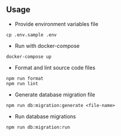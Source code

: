 ## Usage

* Provide environment variables file
```shell script
cp .env.sample .env
```    

* Run with docker-compose 
```shell script
docker-compose up
```  

* Format and lint source code files
```shell script
npm run format
npm run lint
```

* Generate database migration file
```shell script
npm run db:migration:generate <file-name>
```

* Run database migrations
```shell script
npm run db:migration:run
```
